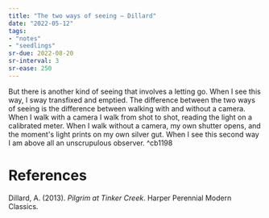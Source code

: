 ```yaml
---
title: "The two ways of seeing — Dillard"
date: "2022-05-12"
tags:
- "notes"
- "seedlings"
sr-due: 2022-08-20
sr-interval: 3
sr-ease: 250
---
```


But there is another kind of seeing that involves a letting go. When I see this way, I sway transfixed and emptied. The difference between the two ways of seeing is the difference between walking with and without a camera. When I walk with a camera I walk from shot to shot, reading the light on a calibrated meter. When I walk without a camera, my own shutter opens, and the moment's light prints on my own silver gut. When I see this second way I am above all an unscrupulous observer. ^cb1198

# References

Dillard, A. (2013). _Pilgrim at Tinker Creek_. Harper Perennial Modern Classics.